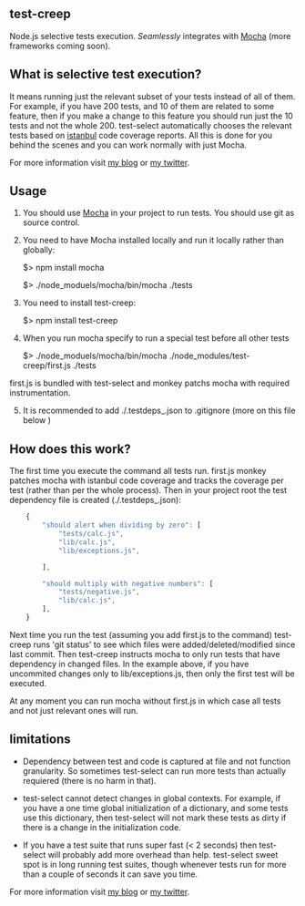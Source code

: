 ## test-creep
Node.js selective tests execution. *Seamlessly* integrates with [Mocha](http://visionmedia.github.com/mocha/) (more frameworks coming soon).


## What is selective test execution?

It means running just the relevant subset of your tests instead of all of them. For example, if you have 200 tests, and 10 of them are related to some feature, then if you make a change to this feature you should run just the 10 tests and not the whole 200. test-select automatically chooses the relevant tests based on [istanbul](https://github.com/gotwarlost/istanbul) code coverage reports. All this is done for you behind the scenes and you can work normally with just Mocha.

For more information visit [my blog](http://webservices20.blogspot.com/) or [my twitter](https://twitter.com/YaronNaveh).


## Usage

1. You should use [Mocha](http://visionmedia.github.com/mocha/) in your project to run tests. You should use git as source control.

2. You need to have Mocha installed locally and run it locally rather than globally:
    
    $> npm install mocha

    $> ./node_moduels/mocha/bin/mocha ./tests

3. You need to install test-creep:

    $> npm install test-creep

4. When you run mocha specify to run a special test before all other tests

    $> ./node_moduels/mocha/bin/mocha ./node_modules/test-creep/first.js ./tests
	
first.js is bundled with test-select and monkey patchs mocha with required instrumentation.

5. It is recommended to add ./.testdeps_.json to .gitignore (more on this file below
)

## How does this work?

The first time you execute the command all tests run. first.js monkey patches mocha with istanbul code coverage and tracks the coverage per test (rather than per the whole process). Then in your project root the test dependency file is created (./.testdeps_.json):


`````javascript
    {
        "should alert when dividing by zero": [
            "tests/calc.js",
            "lib/calc.js",
            "lib/exceptions.js",

        ],

        "should multiply with negative numbers": [
            "tests/negative.js",
            "lib/calc.js",            
        ],
    }

`````

Next time you run the test (assuming you add first.js to the command) test-creep runs 'git status' to see which files were added/deleted/modified since last commit. Then test-creep instructs mocha to only run tests that have dependency in changed files. In the example above, if you have uncommited changes only to lib/exceptions.js, then only the first test will be executed.

At any moment you can run mocha without first.js in which case all tests and not just relevant ones will run.


## limitations
* Dependency between test and code is captured at file and not function granularity. So sometimes test-select can run more tests than actually requiered (there is no harm in that).

* test-select cannot detect changes in global contexts. For example, if you have a one time global initialization of a dictionary, and some tests use this dictionary, then test-select will not mark these tests as dirty if there is a change in the initialization code. 

* If you have a test suite that runs super fast (< 2 seconds) then test-select will probably add more overhead than help. test-select sweet spot is in long running test suites, though whenever tests run for more than a couple of seconds it can save you time.

For more information visit [my blog](http://webservices20.blogspot.com/) or [my twitter](https://twitter.com/YaronNaveh).
